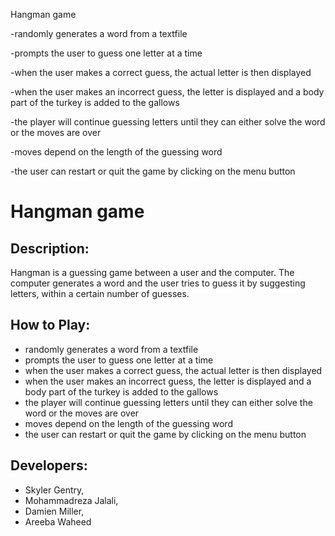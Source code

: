  Hangman game 
 
 -randomly generates a word from a textfile
 
 -prompts the user to guess one letter at a time
 
 -when the user makes a correct guess, the actual letter is then displayed
 
 -when the user makes an incorrect guess, the letter is displayed and a body part of the turkey is added to the gallows
 
 -the player will continue guessing letters until they can either solve the word or the moves are over
 
 -moves depend on the length of the guessing word
 
 -the user can restart or quit the game by clicking on the menu button
 
# **Hangman game**
 
## **Description:**
 
Hangman is a guessing game between a user and the computer. The computer generates a word and the user tries to guess it by suggesting letters, within a certain number of guesses.
 
	
	
 ## **How to Play:**
 
 - randomly generates a word from a textfile
 - prompts the user to guess one letter at a time
 - when the user makes a correct guess, the actual letter is then displayed 
 - when the user makes an incorrect guess, the letter is displayed and a body part of the turkey is added to the gallows
 - the player will continue guessing letters until they can either solve the word or the moves are over
 - moves depend on the length of the guessing word
 - the user can restart or quit the game by clicking on the menu button
 
## **Developers:**
- Skyler Gentry,
- Mohammadreza Jalali,
- Damien Miller,
- Areeba Waheed